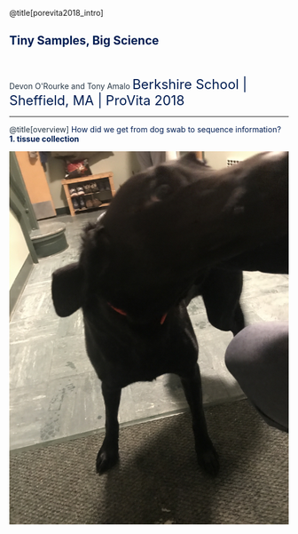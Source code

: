 @title[porevita2018_intro]

## <span style="color:#001d52">Tiny Samples, Big Science
<br>
<br>
<span style="color:#263645">Devon O'Rourke and Tony Amalo  
<font size="5"><span style="color:#001d52">Berkshire School | Sheffield, MA | ProVita 2018</font>

---

@title[overview]
<span style="color:#001d52">How did we get from dog swab to sequence information?
**1. tissue collection**  

![](https://raw.githubusercontent.com/devonorourke/PoreVita/master/images/dog1a.jpg.jpg)

